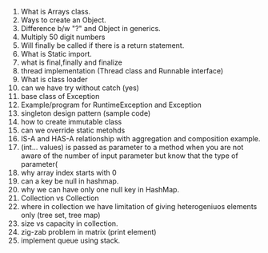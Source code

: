 1. What is Arrays class.
2. Ways to create an Object.
3. Difference b/w "?" and Object in generics.
4. Multiply 50 digit numbers
5. Will finally be called if there is a return statement.
6. What is Static import.
7. what is final,finally and finalize
8. thread implementation (Thread class and Runnable interface)
9. What is class loader
10. can we have try without catch (yes)
11. base class of Exception
12. Example/program for RuntimeException and Exception
13. singleton design pattern (sample code)
14. how to create immutable class
15. can we override static metohds
16. IS-A and HAS-A relationship with aggregation and composition example.
18. (int… values) is passed as parameter to a method when you are not aware of the number of input parameter but know that the type of parameter(
19. why array index starts with 0
20. can a key be null in hashmap.
21. why we can have only one null key in HashMap.
22. Collection vs Collection
23. where in collection we have limitation of giving heterogeniuos elements only (tree set, tree map)
24. size vs capacity in collection.
25. zig-zab problem in matrix (print element)
26. implement queue using stack.
